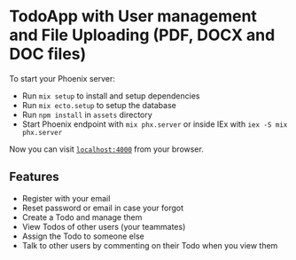# TodoApp with User management and File Uploading (PDF, DOCX and DOC files)

To start your Phoenix server:

  * Run `mix setup` to install and setup dependencies
  * Run `mix ecto.setup` to setup the database
  * Run `npm install` in `assets` directory
  * Start Phoenix endpoint with `mix phx.server` or inside IEx with `iex -S mix phx.server`

Now you can visit [`localhost:4000`](http://localhost:4000) from your browser.

## Features

  * Register with your email
  * Reset password or email in case your forgot
  * Create a Todo and manage them
  * View Todos of other users (your teammates)
  * Assign the Todo to someone else
  * Talk to other users by commenting on their Todo when you view them
